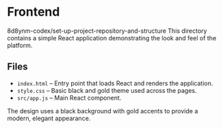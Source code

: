 # Frontend

 8d8ynm-codex/set-up-project-repository-and-structure
This directory contains a simple React application demonstrating the look and feel of the platform.

## Files

- `index.html` – Entry point that loads React and renders the application.
- `style.css` – Basic black and gold theme used across the pages.
- `src/app.js` – Main React component.

The design uses a black background with gold accents to provide a modern, elegant appearance.